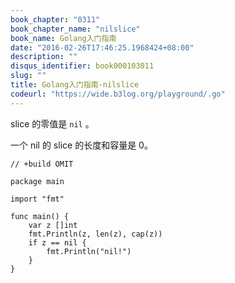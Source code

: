```yaml
---
book_chapter: "0311"
book_chapter_name: "nilslice"
book_name: Golang入门指南
date: "2016-02-26T17:46:25.1968424+08:00"
description: ""
disqus_identifier: book000103011
slug: ""
title: Golang入门指南-nilslice
codeurl: "https://wide.b3log.org/playground/.go"
---
```





slice 的零值是 `nil` 。

一个 nil 的 slice 的长度和容量是 0。

```
// +build OMIT

package main

import "fmt"

func main() {
	var z []int
	fmt.Println(z, len(z), cap(z))
	if z == nil {
		fmt.Println("nil!")
	}
}

```

